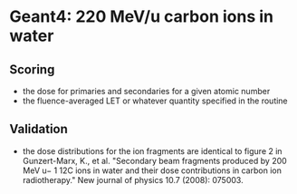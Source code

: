 # Geant4: 220 MeV/u carbon ions in water

## Scoring
* the dose for primaries and secondaries for a given atomic number 
* the fluence-averaged LET or whatever quantity specified in the routine


## Validation 
* the dose distributions for the ion fragments are identical to figure 2 in 
	Gunzert-Marx, K., et al. "Secondary beam fragments produced by 200 MeV u− 1 12C ions in water and their dose contributions in carbon ion radiotherapy." New journal of physics 10.7 (2008): 075003.


